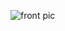 ![front pic](https://user-images.githubusercontent.com/76006066/179640805-eba13db3-5c02-4a52-8b83-35d60bdb2053.png)
